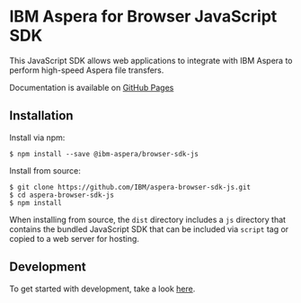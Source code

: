 # IBM Aspera for Browser JavaScript SDK
This JavaScript SDK allows web applications to integrate with IBM Aspera to perform high-speed Aspera file transfers.

Documentation is available on [GitHub Pages](https://ibm.github.io/aspera-browser-sdk-js/docs/)

## Installation
Install via npm:

```shell
$ npm install --save @ibm-aspera/browser-sdk-js
```

Install from source:

```shell
$ git clone https://github.com/IBM/aspera-browser-sdk-js.git
$ cd aspera-browser-sdk-js
$ npm install
```

When installing from source, the `dist` directory includes a `js` directory that contains the bundled JavaScript SDK that can be included via `script` tag
or copied to a web server for hosting.

## Development
To get started with development, take a look [here](https://github.com/IBM/aspera-browser-sdk-js/blob/main/docs/DEVELOPMENT.md).
